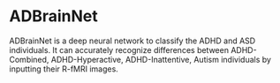 # ADBrainNet
ADBrainNet is a deep neural network to classify the ADHD and ASD individuals. 
It can accurately recognize differences between ADHD-Combined, ADHD-Hyperactive, ADHD-Inattentive, Autism individuals by inputting their R-fMRI images.
